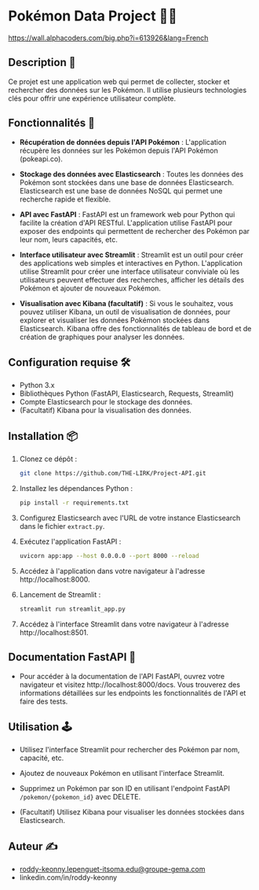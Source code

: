 
# Pokémon Data Project 🐱‍🏍
https://wall.alphacoders.com/big.php?i=613926&lang=French

## Description 📝

Ce projet est une application web qui permet de collecter, stocker et rechercher des données sur les Pokémon. Il utilise plusieurs technologies clés pour offrir une expérience utilisateur complète.

## Fonctionnalités 🚀

- **Récupération de données depuis l'API Pokémon** : L'application récupère les données sur les Pokémon depuis l'API Pokémon (pokeapi.co).

- **Stockage des données avec Elasticsearch** : Toutes les données des Pokémon sont stockées dans une base de données Elasticsearch. Elasticsearch est une base de données NoSQL qui permet une recherche rapide et flexible.

- **API avec FastAPI** : FastAPI est un framework web pour Python qui facilite la création d'API RESTful. L'application utilise FastAPI pour exposer des endpoints qui permettent de rechercher des Pokémon par leur nom, leurs capacités, etc.

- **Interface utilisateur avec Streamlit** : Streamlit est un outil pour créer des applications web simples et interactives en Python. L'application utilise Streamlit pour créer une interface utilisateur conviviale où les utilisateurs peuvent effectuer des recherches, afficher les détails des Pokémon et ajouter de nouveaux Pokémon.

- **Visualisation avec Kibana (facultatif)** : Si vous le souhaitez, vous pouvez utiliser Kibana, un outil de visualisation de données, pour explorer et visualiser les données Pokémon stockées dans Elasticsearch. Kibana offre des fonctionnalités de tableau de bord et de création de graphiques pour analyser les données.

## Configuration requise 🛠

- Python 3.x
- Bibliothèques Python (FastAPI, Elasticsearch, Requests, Streamlit)
- Compte Elasticsearch pour le stockage des données.
- (Facultatif) Kibana pour la visualisation des données.

## Installation 📦

1. Clonez ce dépôt :

   ```bash
   git clone https://github.com/THE-LIRK/Project-API.git
   ```

2. Installez les dépendances Python :

   ```bash
   pip install -r requirements.txt
   ```

3. Configurez Elasticsearch avec l'URL de votre instance Elasticsearch dans le fichier `extract.py`.

4. Exécutez l'application FastAPI :

   ```bash
   uvicorn app:app --host 0.0.0.0 --port 8000 --reload
   ```

5. Accédez à l'application dans votre navigateur à l'adresse http://localhost:8000.

6. Lancement de Streamlit :

   ```bash
   streamlit run streamlit_app.py
   ```

7. Accédez à l'interface Streamlit dans votre navigateur à l'adresse http://localhost:8501.

## Documentation FastAPI 📄

- Pour accéder à la documentation de l'API FastAPI, ouvrez votre navigateur et visitez http://localhost:8000/docs. Vous trouverez des informations détaillées sur les endpoints les fonctionnalités de l'API et faire des tests.

## Utilisation 🕹

- Utilisez l'interface Streamlit pour rechercher des Pokémon par nom, capacité, etc.
- Ajoutez de nouveaux Pokémon en utilisant l'interface Streamlit.
- Supprimez un Pokémon par son ID en utilisant l'endpoint FastAPI `/pokemon/{pokemon_id}` avec DELETE.

- (Facultatif) Utilisez Kibana pour visualiser les données stockées dans Elasticsearch.

## Auteur ✍️
- roddy-keonny.lepenguet-itsoma.edu@groupe-gema.com
- linkedin.com/in/roddy-keonny
